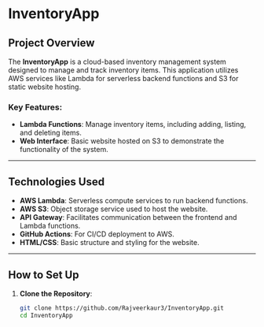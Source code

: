 # InventoryApp

## Project Overview

The **InventoryApp** is a cloud-based inventory management system designed to manage and track inventory items. This application utilizes AWS services like Lambda for serverless backend functions and S3 for static website hosting.

### Key Features:
- **Lambda Functions**: Manage inventory items, including adding, listing, and deleting items.
- **Web Interface**: Basic website hosted on S3 to demonstrate the functionality of the system.

---

## Technologies Used

- **AWS Lambda**: Serverless compute services to run backend functions.
- **AWS S3**: Object storage service used to host the website.
- **API Gateway**: Facilitates communication between the frontend and Lambda functions.
- **GitHub Actions**: For CI/CD deployment to AWS.
- **HTML/CSS**: Basic structure and styling for the website.

---

## How to Set Up

1. **Clone the Repository**:
   ```bash
   git clone https://github.com/Rajveerkaur3/InventoryApp.git
   cd InventoryApp
